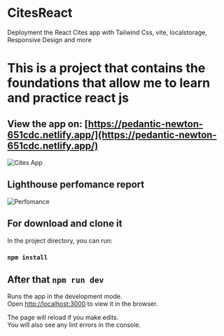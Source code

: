 # CitesReact
Deployment the React Cites app with Tailwind Css, vite, localstorage, Responsive Design and more

# This is a project that contains the foundations that allow me to learn and practice react js

## View the app on: [https://pedantic-newton-651cdc.netlify.app/](https://pedantic-newton-651cdc.netlify.app/)

![Cites App](https://user-images.githubusercontent.com/45151760/152033786-48a3b688-8131-462b-9256-51a805f85486.png)

## Lighthouse perfomance report

![Perfomance](https://user-images.githubusercontent.com/45151760/152034180-1bcb2d4c-8ba5-4f38-a164-813f24f12bcf.png)


## For download and clone it

In the project directory, you can run:

### `npm install`

## After that `npm run dev`

Runs the app in the development mode.<br />
Open [http://localhost:3000](http://localhost:3000) to view it in the browser.

The page will reload if you make edits.<br />
You will also see any lint errors in the console.
